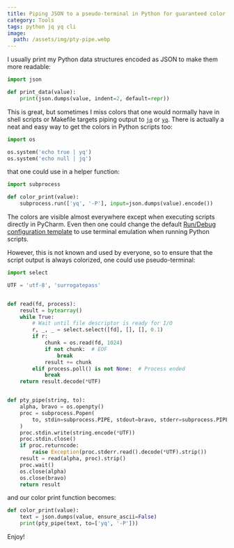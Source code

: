 ```yaml
---
title: Piping JSON to a pseudo-terminal in Python for guaranteed color highlighting
category: Tools
tags: python jq yq cli
image:
  path: /assets/img/pty-pipe.webp
---
```


I usually print my Python data structures encoded as JSON to make them more readable:

```python
import json

def print_data(value):
    print(json.dumps(value, indent=2, default=repr))
```

This is great, but sometimes I miss colors that one would normally have in shell scripts or Makefile targets piping output to [`jq`](https://jqlang.github.io/jq/) or [`yq`](https://github.com/mikefarah/yq).
There is actually a neat and easy way to get the colors in Python scripts too:

```python
import os

os.system('echo true | yq')
os.system('echo null | jq')
```

that one could use in a helper function:

```python
import subprocess

def color_print(value):
    subprocess.run(['yq', '-P'], input=json.dumps(value).encode()) 
```

The colors are visible almost everywhere except when executing scripts directly in PyCharm. 
Even then one could change the default [Run/Debug configuration template](https://www.jetbrains.com/help/pycharm/run-debug-configuration.html) to use terminal emulation when running Python scripts.  

However, this is not known and used by everyone, so to ensure that the script output is always colorized, one could use pseudo-terminal:

```python
import select

UTF = 'utf-8', 'surrogatepass'


def read(fd, process):
    result = bytearray()
    while True:
        # Wait until file descriptor is ready for I/O
        r, _, _ = select.select([fd], [], [], 0.1)
        if r:
            chunk = os.read(fd, 1024)
            if not chunk:  # EOF
                break
            result += chunk
        elif process.poll() is not None:  # Process ended
            break
    return result.decode(*UTF)


def pty_pipe(string, to):
    alpha, bravo = os.openpty()
    proc = subprocess.Popen(
        to, stdin=subprocess.PIPE, stdout=bravo, stderr=subprocess.PIPE, bufsize=0, text=False,
    )
    proc.stdin.write(string.encode(*UTF))
    proc.stdin.close()
    if proc.returncode:
        raise Exception(proc.stderr.read().decode(*UTF).strip())
    result = read(alpha, proc).strip()
    proc.wait()
    os.close(alpha)
    os.close(bravo)
    return result
```

and our color print function becomes:

```python
def color_print(value):
    text = json.dumps(value, ensure_ascii=False)
    print(pty_pipe(text, to=['yq', '-P']))
```

Enjoy!
